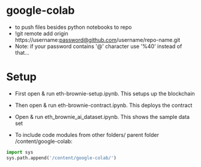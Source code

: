 # google-colab
* to push files besides python notebooks to repo
* !git remote add origin https://username:password@github.com/username/repo-name.git
* Note: if your password contains '@' character use '%40' instead of that...

# Setup
* First open & run eth-brownie-setup.ipynb. This setups up the blockchain
* Then open & run eth-brownie-contract.ipynb. This deploys the contract
* Open & run eth_brownie_ai_dataset.ipynb. This shows the sample data set

* To include code modules from other folders/ parent folder /content/google-colab:
```python
import sys
sys.path.append('/content/google-colab/')
```
